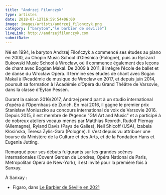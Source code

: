 ```yaml
---
title: "Andrzej Filonczyk"
type: artistes
date: 2018-07-12T16:59:54+06:00
image: images/artists/andrzej_filonczyk.png
category: ["baryton","le barbier de séville"]
liveLink: http://andrzejfilonczyk.com 
submitDate: 
---
```


Né en 1994, le baryton Andrzej Filończyk a commencé ses études au piano en 2000, au Chopin Music School d’Oleśnica (Pologne), puis au Ryszard Bukowski Music School à Wrocław, où il commence également des leçons de chant avec Bogdan Makal. De 2009 à 2011, il intègre l’école de ballet et de danse du Wrocław Opera. Il termine ses études de chant avec Bogan Makal à l’Académie de musique de Wroclaw en 2017, et depuis juin 2014, poursuit sa formation à l’Académie d’Opéra du Grand Théâtre de Varsovie, dans la classe d’Eytan Pessen.

Durant la saison 2016/2017, Andrzej prend part à un studio international d’opéra à l’Opernhaus de Zurich. En mai 2016, il gagne le premier prix Stanisław Moniuszko au concours international de voix de Varsovie 2016. Depuis 2015, il est membre de l’Agence “GM Art and Music" et a participé à de nobreux ateliers vocaux menés par Matthias Rexroth, Rudolf Piernay (Allemagne), Ryland Davis (Pays de Galles), Neil Shicoff (USA), Izabela Kłosińska, Teresa Żylis-Gara (Pologne). Il s’est depuis vu attribuer une bourse du Ministère de la Culture et des Arts, et de la Fondation Hans et Eugenia Jutting.

Remarqué pour ses débuts fulgurants sur les grandes scènes internationales (Covent Garden de Londres, Opéra National de Paris, Metropolitan Opera de New-York), il est invité pour la première fois à Sanxay.



À Sanxay :
- Figaro, dans [Le Barbier de Séville en 2021](/portfolio/2021_barbier/)
